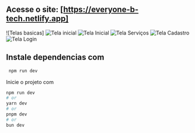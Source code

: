  ## Acesse o site: [https://everyone-b-tech.netlify.app]

 ![Telas basicas]
 ![Tela inicial](https://github.com/user-attachments/assets/a76bf856-735f-48f1-8011-025c471f67ee)
![Tela Inicial](https://github.com/user-attachments/assets/89fdae3e-45e6-4b5c-879c-9eeba91b7f7b)
![Tela Serviços](https://github.com/user-attachments/assets/c6b69d8d-60c7-4ae6-8c62-59fd298669d9)
![Tela Cadastro](https://github.com/user-attachments/assets/4924dd30-e622-485f-9ca4-9b19b909be52)
![Tela Login](https://github.com/user-attachments/assets/f5bf57c8-06b3-48ac-958d-e1c0d6f9c6a7)

 
## Instale dependencias com 
```bash
 npm run dev
```
Inicie o projeto com

```bash
npm run dev
# or
yarn dev
# or
pnpm dev
# or
bun dev
```



